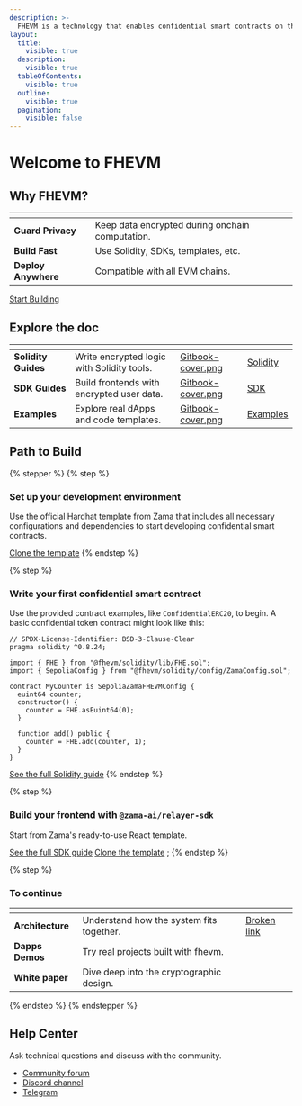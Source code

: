 ```yaml
---
description: >-
  FHEVM is a technology that enables confidential smart contracts on the EVM using Fully Homomorphic Encryption (FHE).
layout:
  title:
    visible: true
  description:
    visible: true
  tableOfContents:
    visible: true
  outline:
    visible: true
  pagination:
    visible: false
---
```


# Welcome to FHEVM

## Why FHEVM?

<table data-view="cards"><thead><tr><th></th><th></th><th data-hidden data-card-cover data-type="files"></th></tr></thead><tbody><tr><td><strong>Guard Privacy</strong></td><td>Keep data encrypted during onchain computation.</td><td></td></tr><tr><td><strong>Build Fast</strong></td><td>Use Solidity, SDKs, templates, etc.</td><td></td></tr><tr><td><strong>Deploy Anywhere</strong></td><td>Compatible with all EVM chains.</td><td></td></tr></tbody></table>

<a href="./#path-to-build" class="button primary">Start Building</a>

## Explore the doc

<table data-view="cards"><thead><tr><th></th><th></th><th data-hidden data-card-cover data-type="files"></th><th data-hidden data-card-target data-type="content-ref"></th></tr></thead><tbody><tr><td><strong>Solidity Guides</strong></td><td>Write encrypted logic with Solidity tools.</td><td><a href=".gitbook/assets/Zama-Gitbook_Cover_Test.png">Gitbook-cover.png</a></td><td><a href="/solidity-guides">Solidity</a></td></tr><tr><td><strong>SDK Guides</strong></td><td>Build frontends with encrypted user data.</td><td><a href=".gitbook/assets/Zama-Gitbook_Cover_Test.png">Gitbook-cover.png</a></td><td><a href="/sdk-guides">SDK</a></td></tr><tr><td><strong>Examples</strong></td><td>Explore real dApps and code templates.</td><td><a href=".gitbook/assets/Zama-Gitbook_Cover_Test.png">Gitbook-cover.png</a></td><td><a href="/examples">Examples</a></td></tr></tbody></table>

## Path to Build

{% stepper %} {% step %}

### **Set up your development environment**

Use the official Hardhat template from Zama that includes all necessary configurations and dependencies to start
developing confidential smart contracts.

<a href="https://github.com/zama-ai/fhevm-hardhat-template" class="button secondary">Clone the template</a>
{% endstep %}

{% step %}

### Write your first confidential smart contract

Use the provided contract examples, like `ConfidentialERC20`, to begin. A basic confidential token contract might look
like this:

```solidity
// SPDX-License-Identifier: BSD-3-Clause-Clear
pragma solidity ^0.8.24;

import { FHE } from "@fhevm/solidity/lib/FHE.sol";
import { SepoliaConfig } from "@fhevm/solidity/config/ZamaConfig.sol";

contract MyCounter is SepoliaZamaFHEVMConfig {
  euint64 counter;
  constructor() {
    counter = FHE.asEuint64(0);
  }

  function add() public {
    counter = FHE.add(counter, 1);
  }
}
```

<a href="/solidity-guides/get-started/overview" class="button primary">See the full
Solidity guide</a> {% endstep %}

{% step %}

### Build your frontend with `@zama-ai/relayer-sdk`

Start from Zama's ready-to-use React template.

<a href="/sdk-guides" class="button primary">See the full SDK
guide</a> <a href="https://github.com/zama-ai/fhevm-react-template" class="button secondary">Clone the template</a> ;
{% endstep %}

{% step %}

### To continue

<table data-view="cards"><thead><tr><th></th><th></th><th data-hidden data-card-cover data-type="files"></th><th data-hidden data-card-target data-type="content-ref"></th></tr></thead><tbody><tr><td><strong>Architecture</strong></td><td>Understand how the system fits together.</td><td></td><td><a href="broken-reference">Broken link</a></td></tr><tr><td><strong>Dapps Demos</strong></td><td>Try real projects built with fhevm.</td><td></td><td></td></tr><tr><td><strong>White paper</strong></td><td>Dive deep into the cryptographic design.</td><td></td><td></td></tr></tbody></table>
{% endstep %}
{% endstepper %}

## Help Center

Ask technical questions and discuss with the community.

- [Community forum](https://community.zama.ai/c/fhevm/15)
- [Discord channel](https://discord.com/invite/fhe-org)
- [Telegram](https://t.me/+Ojt5y-I7oR42MTkx)
